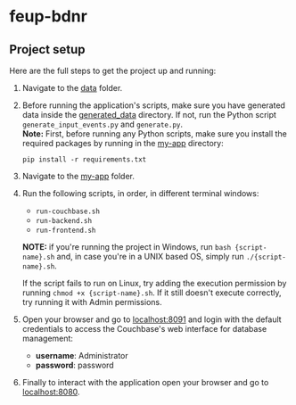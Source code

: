 # feup-bdnr

## Project setup

Here are the full steps to get the project up and running:

1. Navigate to the [data](my-app/data) folder.

4. Before running the application's scripts, make sure you have generated data inside the [generated_data](my-app/data/generated_data/) directory. If not, run the Python script `generate_input_events.py` and `generate.py`.<br>
   **Note:** First, before running any Python scripts, make sure you install the required packages by running in the [my-app](my-app/) directory:

   ```
   pip install -r requirements.txt
   ```

1. Navigate to the [my-app](my-app/) folder.

2. Run the following scripts, in order, in different terminal windows: 

   - `run-couchbase.sh`
   - `run-backend.sh`
   - `run-frontend.sh`

   **NOTE:** if you're running the project in Windows, run `bash {script-name}.sh` and, in case you're in a UNIX based OS, simply run `./{script-name}.sh`.

   If the script fails to run on Linux, try adding the execution permission by running `chmod +x {script-name}.sh`. If it still doesn't execute correctly, try running it with Admin permissions.


6. Open your browser and go to [localhost:8091](http://localhost:8091) and login with the default credentials to access the Couchbase's web interface for database management:

   - **username**: Administrator
   - **password**: password

7. Finally to interact with the application open your browser and go to [localhost:8080](http://localhost:8080).